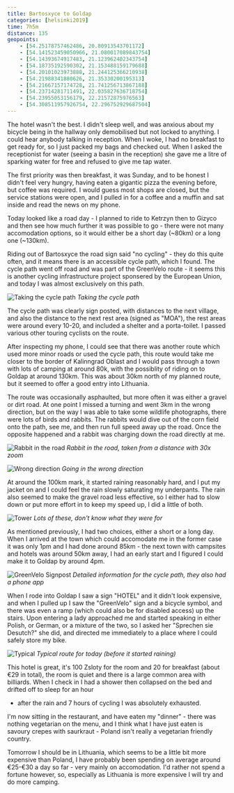 ```yaml
--- 
title: Bartosxyce to Goldap
categories: [helsinki2019]
time: 7h5m
distance: 135
geopoints:
    - [54.25178757462486, 20.80913543701172]
    - [54.141523459050966, 21.080017089843754]
    - [54.14393674917483, 21.123962402343754]
    - [54.18735192590302, 21.153488159179688]
    - [54.20101023973888, 21.244125366210938]
    - [54.21988341880626, 21.35330200195313]
    - [54.21667157174728, 21.741256713867188]
    - [54.23714281711491, 22.035827636718754]
    - [54.23955053156179, 22.21572875976563]
    - [54.308511957926754, 22.296752929687504]
---
```


The hotel wasn't the best. I didn't sleep well, and was anxious about my
bicycle being in the hallway only demobilised but not locked to anything. I
could hear anybody talking in reception. When I woke, I had no breakfast to
get ready for, so I just packed my bags and checked out. When I asked the
receptionist for water (seeing a basin in the reception) she gave me a litre
of sparking water for free and refused to give me tap water.

The first priority was then breakfast, it was Sunday, and to be honest I
didn't feel very hungry, having eaten a gigantic pizza the evening before, but
coffee was required. I would guess most shops are closed, but the service
stations were open, and I pulled in for a coffee and a muffin and sat inside
and read the news on my phone.

Today looked like a road day - I planned to ride to Ketrzyn then to Gizyco and
then see how much further it was possible to go - there were not many
accomodation options, so it would either be a short day (~80km) or a long one
(~130km).

Riding out of Bartosxyce the road sign said "no cycling" - they do this quite
often, and it means there is an accessible cycle path, which I found. The
cycle path went off road and was part of the GreenVelo route - it seems this
is another cycling infrastructure project sponsered by the European Union, and
today I was almost exclusively on this path.

![Taking the cycle path](/images/tallinn/2019-07-07/1.JPG)
*Taking the cycle path*

The cycle path was clearly sign posted, with distances to the next village,
and also the distance to the next rest area (signed as "MOA"), the rest areas
were around every 10-20, and included a shelter and a porta-toilet. I passed
various other touring cyclists on the route.

After inspecting my phone, I could see that there was another route which used
more minor roads or used the cycle path, this route would take me closer to
the border of Kalinngrad Oblast and I would pass through a town with lots of
camping at around 80k, with the possiblity of riding on to Goldap at around
130km. This was about 30km north of my planned route, but it seemed to offer a
good entry into Lithuania.

The route was occasionally asphaulted, but more often it was either a gravel
or dirt road. At one point I missed a turning and went 3km in the wrong
direction, but on the way I was able to take some wildlife photographs, there
were lots of birds and rabbits. The rabbits would dive out of the corn field
onto the path, see me, and then run full speed away up the road. Once the
opposite happened and a rabbit was charging down the road directly at me.

![Rabbit in the road](/images/tallinn/2019-07-07/2.JPG)
*Rabbit in the road, taken from a distance with 30x zoom*

![Wrong direction](/images/tallinn/2019-07-07/3.JPG)
*Going in the wrong direction*

At around the 100km mark, it started raining reasonably hard, and I put my
jacket on and I could feel the rain slowly saturating my underpants. The rain
also seemed to make the gravel road less effective, so I either had to slow
down or put more effort in to keep my speed up, I did a little of both.

![Tower](/images/tallinn/2019-07-07/4.JPG)
*Lots of these, don't know what they were for*

As mentioned previously, I had two choices, either a short or a long day. When
I arrived at the town which could accomodate me in the former case it was
only 1pm and I had done around 85km - the next town with campsites and hotels
was around 50km away, I had an early start and I figured I could make it to
Goldap by around 4pm.

![GreenVelo Signpost](/images/tallinn/2019-07-07/5.JPG)
*Detailed information for the cycle path, they also had a phone app*

When I rode into Goldap I saw a sign "HOTEL" and it didn't look expensive, and
when I pulled up I saw the "GreenVelo" sign and a bicycle symbol, and there
was even a ramp (which could also be for disabled access) up the stairs. Upon
entering a lady approached me and started speaking in either Polish, or
German, or a mixture of the two, so I asked her "Sprechen sie Desutch?" she
did, and directed me immediately to a place where I could safely store my
bike.

![Typical](/images/tallinn/2019-07-07/6.JPG)
*Typical route for today (before it started raining)*

This hotel is great, it's 100 Zsloty for the room and 20 for breakfast (about
€29 in total), the room is quiet and there is a large common area with
billiards. When I check in I had a shower then collapsed on the bed and
drifted off to sleep for an hour
- after the rain and 7 hours of cycling I was absolutely exhausted.

I'm now sitting in the restaurant, and have eaten my "dinner" - there was
nothing vegetarian on the menu, and I think what I have just eaten is savoury
crepes with saurkraut - Poland isn't really a vegetarian friendly country.

Tomorrow I should be in Lithuania, which seems to be a little bit more
expensive than Poland, I have probably been spending on average around
€25-€30 a day so far - very mainly on accomodation. I'd rather not spend a
fortune however, so, especially as Lithuania is more expensive I will try and
do more camping.
